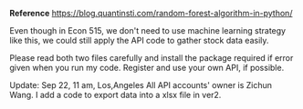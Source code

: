 **Reference**
https://blog.quantinsti.com/random-forest-algorithm-in-python/


Even though in Econ 515, we don't need to use machine learning strategy like this, we could still apply the API code 
to gather stock data easily.

Please read both  two files carefully and install the package required if error given when you run my code.
 Register and use your own API, if possible.
 
 Update: Sep 22, 11 am, Los,Angeles
 All API accounts' owner is Zichun Wang.
 I add a code to export data into a xlsx file in ver2.
 
 
 
 
